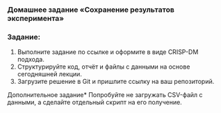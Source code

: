 ### Домашнее задание «Сохранение результатов эксперимента»

### Задание:
1. Выполните задание по ссылке и оформите в виде CRISP-DM подхода.
2. Структурируйте код, отчёт и файлы с данными на основе сегодняшней лекции.
3. Загрузите решение в Git и пришлите ссылку на ваш репозиторий.

Дополнительное задание*
Попробуйте не загружать CSV-файл с данными, а сделайте отдельный скрипт на его получение.

